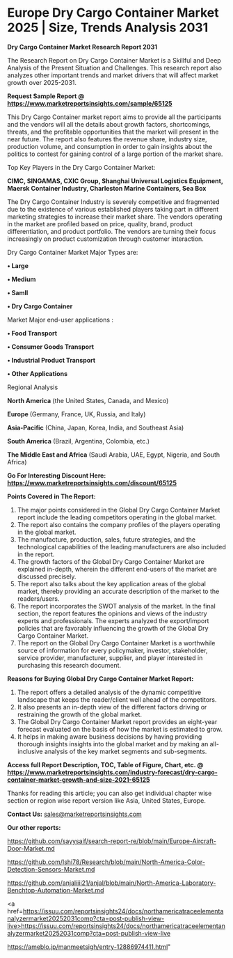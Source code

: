 # Europe Dry Cargo Container Market 2025 | Size, Trends Analysis 2031

<strong>Dry Cargo Container Market Research Report 2031</strong>

The Research Report on Dry Cargo Container Market is a Skillful and Deep Analysis of the Present Situation and Challenges. This research report also analyzes other important trends and market drivers that will affect market growth over 2025-2031.

<strong>Request Sample Report @ <a href=https://www.marketreportsinsights.com/sample/65125>https://www.marketreportsinsights.com/sample/65125</a></strong>

This Dry Cargo Container market report aims to provide all the participants and the vendors will all the details about growth factors, shortcomings, threats, and the profitable opportunities that the market will present in the near future. The report also features the revenue share, industry size, production volume, and consumption in order to gain insights about the politics to contest for gaining control of a large portion of the market share.

Top Key Players in the Dry Cargo Container Market:

<strong>CIMC, SINGAMAS, CXIC Group, Shanghai Universal Logistics Equipment, Maersk Container Industry, Charleston Marine Containers, Sea Box</strong>

The Dry Cargo Container Industry is severely competitive and fragmented due to the existence of various established players taking part in different marketing strategies to increase their market share. The vendors operating in the market are profiled based on price, quality, brand, product differentiation, and product portfolio. The vendors are turning their focus increasingly on product customization through customer interaction.

Dry Cargo Container Market Major Types are:

<strong>• Large

• Medium

• Samll

• Dry Cargo Container</strong>

Market Major end-user applications :

<strong>• Food Transport

• Consumer Goods Transport

• Industrial Product Transport

• Other Applications</strong>

Regional Analysis

</u><strong><b>North America</b></strong> (the United States, Canada, and Mexico)

<strong><b>Europe </b></strong>(Germany, France, UK, Russia, and Italy)

<strong><b>Asia-Pacific</b></strong> (China, Japan, Korea, India, and Southeast Asia)

<strong><b>South America</b></strong> (Brazil, Argentina, Colombia, etc.)

<strong><b>The Middle East and Africa</b></strong> (Saudi Arabia, UAE, Egypt, Nigeria, and South Africa)

<strong>Go For Interesting Discount Here: <a href=https://www.marketreportsinsights.com/discount/65125>https://www.marketreportsinsights.com/discount/65125</a></strong>

<strong>Points Covered in The Report:</strong>
<ol>
  <li>The major points considered in the Global Dry Cargo Container Market report include the leading competitors operating in the global market.</li>
  <li>The report also contains the company profiles of the players operating in the global market.</li>
  <li>The manufacture, production, sales, future strategies, and the technological capabilities of the leading manufacturers are also included in the report.</li>
  <li>The growth factors of the Global Dry Cargo Container Market are explained in-depth, wherein the different end-users of the market are discussed precisely.</li>
  <li>The report also talks about the key application areas of the global market, thereby providing an accurate description of the market to the readers/users.</li>
  <li>The report incorporates the SWOT analysis of the market. In the final section, the report features the opinions and views of the industry experts and professionals. The experts analyzed the export/import policies that are favorably influencing the growth of the Global Dry Cargo Container Market.</li>
  <li>The report on the Global Dry Cargo Container Market is a worthwhile source of information for every policymaker, investor, stakeholder, service provider, manufacturer, supplier, and player interested in purchasing this research document.</li>
</ol>
<strong>Reasons for Buying Global Dry Cargo Container Market Report:</strong>

<ol>
  <li>The report offers a detailed analysis of the dynamic competitive landscape that keeps the reader/client well ahead of the competitors.</li>
  <li>It also presents an in-depth view of the different factors driving or restraining the growth of the global market.</li>
  <li>The Global Dry Cargo Container Market report provides an eight-year forecast evaluated on the basis of how the market is estimated to grow.</li>
  <li>It helps in making aware business decisions by having providing thorough insights insights into the global market and by making an all-inclusive analysis of the key market segments and sub-segments.</li>
</ol>
<strong>Access full Report Description, TOC, Table of Figure, Chart, etc. @ <a href=https://www.marketreportsinsights.com/industry-forecast/dry-cargo-container-market-growth-and-size-2021-65125>https://www.marketreportsinsights.com/industry-forecast/dry-cargo-container-market-growth-and-size-2021-65125</a></strong>


Thanks for reading this article; you can also get individual chapter wise section or region wise report version like Asia, United States, Europe.

<strong>Contact Us:</strong>
sales@marketreportsinsights.com

<strong>Our other reports:</strong>

<a href=https://github.com/sayysaif/search-report-re/blob/main/Europe-Aircraft-Door-Market.md>https://github.com/sayysaif/search-report-re/blob/main/Europe-Aircraft-Door-Market.md</a>

<a href=https://github.com/Ishi78/Research/blob/main/North-America-Color-Detection-Sensors-Market.md>https://github.com/Ishi78/Research/blob/main/North-America-Color-Detection-Sensors-Market.md</a>

<a href=https://github.com/anjaliiii21/anjal/blob/main/North-America-Laboratory-Benchtop-Automation-Market.md>https://github.com/anjaliiii21/anjal/blob/main/North-America-Laboratory-Benchtop-Automation-Market.md</a>

<a href=https://issuu.com/reportsinsights24/docs/northamericatraceelementanalyzermarket20252031comp?cta=post-publish-view-live>https://issuu.com/reportsinsights24/docs/northamericatraceelementanalyzermarket20252031comp?cta=post-publish-view-live</a>

<a href=https://ameblo.jp/manmeetsigh/entry-12886974411.html>https://ameblo.jp/manmeetsigh/entry-12886974411.html</a>"
